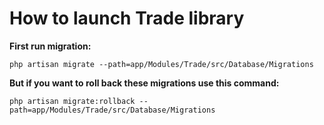 # How to launch Trade library

__First run migration:__

```shell
php artisan migrate --path=app/Modules/Trade/src/Database/Migrations
```

__But if you want to roll back these migrations use this command:__

```shell
php artisan migrate:rollback --path=app/Modules/Trade/src/Database/Migrations
```

